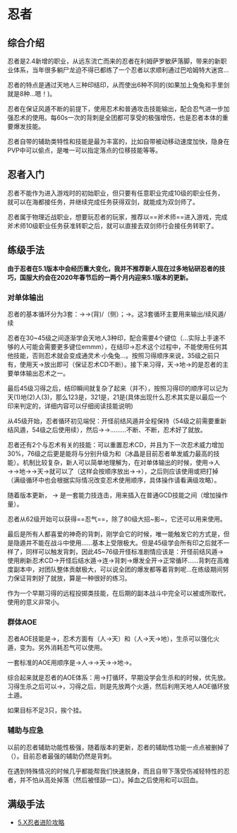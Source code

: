 # 忍者
<FloatTOC />

## 综合介绍

忍者是2.4新增的职业，从远东流亡而来的忍者在利姆萨罗敏萨落脚，带来的新职业体系，当年很多躺尸龙迫不得已都练了一个忍者以求顺利通过巴哈姆特大迷宫…

忍者的特点是通过<Action name="天之印">天</Action><Action name="地之印">地</Action><Action name="人之印">人</Action>三种印结印，从而使出6种不同的<Action name="忍术" />(如果加上兔兔和手里剑就是8种…嗯！)。

忍者在保证风遁不断的前提下，使用忍术和普通攻击技能输出，配合忍气进一步加强忍术的使用。每60s一次的<Action name="攻其不备">背刺</Action>是全团都可享受的极强增伤，也是忍者本体的重要爆发技能。

忍者自带的辅助类特性和技能是最为丰富的，比如自带被动移动速度加快，隐身在PVP中可以偷点，<Action name="缩地" />是唯一可以指定落点的位移技能等等。

## 忍者入门

忍者不能作为进入游戏时的初始职业，但只要有任意职业完成10级的职业任务，就可以在海都接任务<quest type="plus" name="如何加入双剑师行会" />，并继续完成任务<quest type="plus" name="悄然声息的双剑师" />获得双剑，就能成为双剑师了。

忍者属于物理近战职业，想要玩忍者的玩家，推荐以==斧术师==进入游戏，完成斧术师10级职业任务获准转职之后，就可以直接去双剑师行会接任务<quest type="plus" name="如何加入双剑师行会" />转职了。

## 练级手法

**由于忍者在5.1版本中会经历重大变化，我并不推荐新人现在过多地钻研忍者的技巧，国服大约会在2020年春节后的一两个月内迎来5.1版本的更新。**

### 对单体输出

忍者的基本循环分为3套：<Action name="双刃旋" />→<Action name="绝风" />→<Action name="旋风刃" />(背)/<Action name="强甲破点突" />（侧）；<Action name="双刃旋" />→<Action name="影牙" />。这3套循环主要用来输出/续风遁/续<Status :id="508" name="影牙" />

忍者在30~45级之间逐渐学会<Action name="天之印">天</Action><Action name="地之印">地</Action><Action name="人之印">人</Action>3种印，配合<Action name="忍术" />需要4个键位（…实际上手速不够的人可能会需要更多键位emmm），在结印→忍术这个过程中，不能使用任何其他技能，否则忍术就会变成通灵术·小兔兔…。按照习得顺序来说，35级之前只有<Action name="天之印" />，使用<Action name="天之印">天</Action>→<Action name="忍术" />放出<Action name="风魔手里剑" />即可（保证忍术CD不断）。接下来习得<Action name="地之印" />，<Action name="天之印">天</Action>→<Action name="地之印">地</Action>→<Action name="忍术" />的<Action name="雷遁之术" />是忍者的主要单体输出忍术之一。

最后45级习得<Action name="人之印" />之后，结印瞬间就复杂了起来（并不），按照习得印的顺序可以记为<Action name="天之印">天</Action>(1)<Action name="地之印">地</Action>(2)<Action name="人之印">人</Action>(3)，那么123是<Action name="水遁之术" />，321是<Action name="风遁之术" />，21是<Action name="冰遁之术" />(具体出现什么忍术其实是以最后一个印来判定的，详细内容可以仔细阅读技能说明)

从45级开始，忍者循环初见端倪：开怪前结<Action name="风遁之术">风遁</Action>并全程保持（54级之前需要重新结风遁，54级之后使用<Action name="强甲破点突" />续<Status :id="500" name="风遁之术" />），然后<Action name="影牙" />→<Action name="旋风刃" />→………<Status :id="500" name="风遁之术" />不断、<Status :id="508" name="影牙" />不断，忍术好了就放。

忍者还有2个与忍术有关的技能：<Action name="生杀予夺" />可以重置忍术CD，并且为下一次忍术威力增加30%，76级之后更是能将<Action name="火遁之术" />与<Action name="冰遁之术" />分别升级为<Action name="劫火灭却之术" />和<Action name="冰晶乱流之术" />（冰晶是目前忍者单发威力最高的技能）。<Action name="天地人" />机制比较复杂，新人可以简单地理解为，在对单体输出的时候，使用<Action name="天地人" />→<Action name="人之印">人</Action>→<Action name="忍术" />→<Action name="地之印">地</Action>→<Action name="忍术" />→<Action name="天之印">天</Action>→<Action name="忍术" />就可以了（这样会按顺序放出<Action name="风魔手里剑" />→<Action name="雷遁之术" />→<Action name="水遁之术" />），之后则应该使用<Action name="攻其不备" />或<Action name="命水" />把<Status :id="507" name="水遁之术" />打掉（满级循环中也会根据实际情况改变忍术使用顺序，具体操作请看满级攻略）。

随着版本更新，<Action name="梦幻三段" /> → <Action name="断绝" />是一套能力技连击，用来插入在普通GCD技能之间（增加操作量）。

忍者从62级开始可以获得==忍气==，除了80级大招~影~<Action name="分身之术" />，它还可以用来使用<Action name="六道轮回" />。

最后是所有人都喜爱的神奇的<Action name="攻其不备">背刺</Action>，刚学会它的时候，唯一能触发它的方式是<Action name="隐遁" />，但是隐遁并不能在战斗中使用……基本上受限极大。但是45级学会所有印之后就不一样了，<Status :id="507" name="水遁之术" />同样可以触发背刺，因此45~76级开怪标准剧情应该是：开怪前结<Action name="风遁之术">风遁</Action>→使用<Action name="隐遁" />刷新忍术CD→开怪后结<Action name="水遁之术">水遁</Action>→<Action name="影牙" />连→<Action name="攻其不备">背刺</Action>→爆发全开→正常循环……背刺在高难度副本中，对团队整体贡献极大，可以说全团的爆发都等着背刺呢…在练级期间努力保证背刺好了就放，算是一种很好的练习。

<Action name="飞刀" />作为一个早期习得的远程投掷类技能，在后期的副本战斗中完全可以被<Action name="风魔手里剑" />或<Action name="雷遁之术" />所取代，使用的意义非常小。

### 群体AOE

忍者AOE技能是<Action name="血雨飞花" />→<Action name="八卦无刃杀" />，忍术方面有<Action name="火遁之术" />（<Action name="人之印">人</Action>→<Action name="天之印">天</Action>）和<Action name="土遁之术" />（<Action name="人之印">人</Action>→<Action name="天之印">天</Action>→<Action name="地之印">地</Action>），<Action name="生杀予夺">生杀</Action>可以强化火遁，变为<Action name="劫火灭却之术" />。另外消耗忍气可以使用<Action name="通灵之术·大虾蟆" />。

一套标准的AOE用<Action name="天地人" />顺序是<Action name="天地人" />→<Action name="人之印">人</Action>→<Action name="忍术" />→<Action name="天之印">天</Action>→<Action name="忍术" />→<Action name="地之印">地</Action>→<Action name="忍术" />。

综合起来就是忍者的AOE体系：用<Action name="血雨飞花" />→<Action name="八卦无刃杀" />打循环，早期没学会<Action name="生杀予夺">生杀</Action>和<Action name="天地人" />的时候，优先放<Action name="土遁之术" />。习得<Action name="生杀予夺">生杀</Action>之后可以<Action name="土遁之术" />→<Action name="劫火灭却之术" />，习得<Action name="天地人" />之后，则是先放两个火遁，然后利用天地人AOE循环放土遁。

如果目标不足3只，挨个挂<Action name="影牙" />。

### 辅助与应急

以前的忍者辅助功能性极强，随着版本的更新，忍者的辅助性功能一点点被删掉了（）。目前忍者最强的辅助仍然是<Action name="攻其不备">背刺</Action>。

在遇到特殊情况的时候<Action name="缩地" />几乎都能帮我们快速脱身，而且自带下落受伤减轻特性的忍者，并不怕从高处掉落（然后被怪舔一口）。掉血之后使用<Action name="内丹" />和<Action name="浴血" />可以回血。

## 满级手法

* [5.X忍者进阶攻略](https://bbs.nga.cn/read.php?tid=17771833)